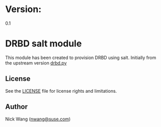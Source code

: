 # Version:
0.1

# DRBD salt module

This module has been created to provision DRBD using salt.
Initially from the upstream version [drbd.py](https://raw.githubusercontent.com/saltstack/salt/develop/salt/modules/drbd.py)

## License

See the [LICENSE](LICENSE) file for license rights and limitations.

## Author

Nick Wang (nwang@suse.com)
